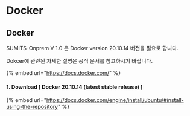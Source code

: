 # Docker

## Docker

SUMiTS-Onprem V 1.0 은 Docker version 20.10.14 버전을 필요로 합니다.

Dokcer에 관련된 자세한 설명은 공식 문서를 참고하시기 바랍니다.

{% embed url="https://docs.docker.com/" %}

#### 1. Download \[ Docker 20.10.14 (latest stable release) ]

{% embed url="https://docs.docker.com/engine/install/ubuntu/#install-using-the-repository" %}



